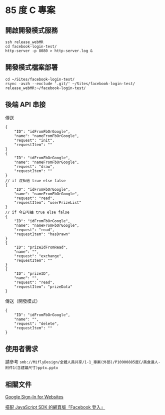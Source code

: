 # 85 度 C 專案

## 開啟開發模式服務

    ssh release_webMR
    cd facebook-login-test/
    http-server -p 8080 > http-server.log &

## 開發模式檔案部署

    cd ~/Sites/facebook-login-test/
    rsync -avzh --exclude '.git/' ~/Sites/facebook-login-test/ release_webMR:~/facebook-login-test/

## 後端 API 串接

傳送

    {
        "ID": "idFromFbOrGoogle",
        "name": "nameFromFbOrGoogle",
        "request": "init",
        "requestItem": ""
    }
    {
        "ID": "idFromFbOrGoogle",
        "name": "nameFromFbOrGoogle",
        "request": "draw",
        "requestItem": ""
    }
    // if 沒抽過 true else false
    {
        "ID": "idFromFbOrGoogle",
        "name": "nameFromFbOrGoogle",
        "request": "read",
        "requestItem": "userPrizeList"
    }
    // if 今日可抽 true else false
    {
        "ID": "idFromFbOrGoogle",
        "name": "nameFromFbOrGoogle",
        "request": "read",
        "requestItem": "hasDrawn"
    }
    {
        "ID": "prizeIdFromRead",
        "name": "",
        "request": "exchange",
        "requestItem": ""
    }
    {
        "ID": "prizeID",
        "name": "",
        "request": "read",
        "requestItem": "prizeData"
    }

傳送（開發模式）

    {
        "ID": "idFromFbOrGoogle",
        "name": "",
        "request": "delete",
        "requestItem": ""
    }

## 使用者需求

請參考 `smb://MiflyDesign/全體人員共享/1-1_專案(外部)/P10900885度C/美食達人-附件1(含建議尺寸)pptx.pptx`

## 相關文件

[Google Sign-In for Websites](https://developers.google.com/identity/sign-in/web)

[搭配 JavaScript SDK 的網頁版「Facebook 登入」](https://developers.facebook.com/docs/facebook-login/web)